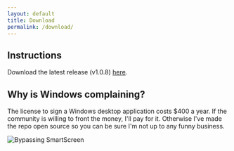 ```yaml
---
layout: default
title: Download
permalink: /download/
---
```


## Instructions
Download the latest release (v1.0.8) [here](https://github.com/nrcrast/DbdPerkTool/releases/download/v1.0.8/Dead-By-Daylight-Icon-Toolbox-Setup-1.0.8.exe).

## Why is Windows complaining?
The license to sign a Windows desktop application costs $400 a year. If the community is willing to front the money, I'll pay for it. Otherwise I've made the repo open source so you can be sure I'm not up to any funny business. 

![Bypassing SmartScreen](../images/windows-smartscreen.png)